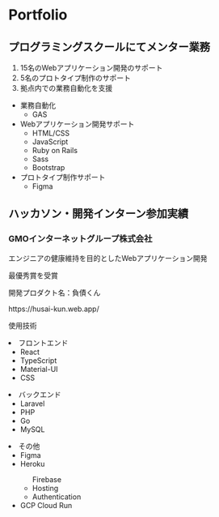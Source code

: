 <h1>Portfolio</h1>
<h2>プログラミングスクールにてメンター業務</h2>
<ol>
  <li>15名のWebアプリケーション開発のサポート</li>
  <li>5名のプロトタイプ制作のサポート</li>
  <li>拠点内での業務自動化を支援</li>
</ol>

<ul>
  <li>
    業務自動化
    <ul>
      <li>GAS</li>
    </ul>
  </li>
  <li>
    Webアプリケーション開発サポート
    <ul>
      <li>HTML/CSS</li>
      <li>JavaScript</li>
      <li>Ruby on Rails</li>
      <li>Sass</li>
      <li>Bootstrap</li>
    </ul>
  </li>
  <li>
    プロトタイプ制作サポート
    <ul>
      <li>Figma</li>
    </ul>
  </li>
</ul>

<h2>ハッカソン・開発インターン参加実績</h2>
<h3>GMOインターネットグループ株式会社</h3>

<p>エンジニアの健康維持を目的としたWebアプリケーション開発</p>
<p>最優秀賞を受賞</p>
<p>開発プロダクト名：負債くん</p>
<p><a>https://husai-kun.web.app/</a></p>
<p>使用技術</p>

<li>
  フロントエンド
  <ul>
    <li>React</li>
    <li>TypeScript</li>
    <li>Material-UI</li>
    <li>CSS</li>
  </ul>
</li>

<li>
  バックエンド
  <ul>
    <li>Laravel</li>
    <li>PHP</li>
    <li>Go</li>
    <li>MySQL</li>
  </ul>
</li>

<li>
  その他
  <ul>
    <li>Figma</li>
    <li>Heroku</li>
      <ul>
        Firebase
        <li>Hosting</li>
        <li>Authentication</li>
      </ul>
    <li>GCP Cloud Run</li>
  </ul>
</li>
